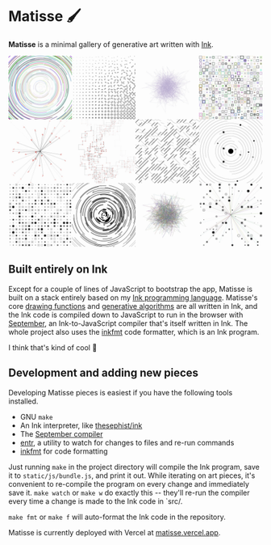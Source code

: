 # Matisse 🖌

**Matisse** is a minimal gallery of generative art written with [Ink](https://github.com/thesephist/ink).

![A collection of art generated by Matisse](static/img/matisse.jpg)

## Built entirely on Ink

Except for a couple of lines of JavaScript to bootstrap the app, Matisse is built on a stack entirely based on my [Ink programming language](https://github.com/thesephist/ink). Matisse's core [drawing functions](src/canvas.ink) and [generative algorithms](src/000.ink) are all written in Ink, and the Ink code is compiled down to JavaScript to run in the browser with [September](https://github.com/thesephist/september), an Ink-to-JavaScript compiler that's itself written in Ink. The whole project also uses the [inkfmt](https://github.com/thesephist/inkfmt) code formatter, which is an Ink program.

I think that's kind of cool 🙌

## Development and adding new pieces

Developing Matisse pieces is easiest if you have the following tools installed.

- GNU `make`
- An Ink interpreter, like [thesephist/ink](https://github.com/thesephist/ink)
- The [September compiler](https://github.com/thesephist/september)
- [entr](https://eradman.com/entrproject/), a utility to watch for changes to files and re-run commands
- [inkfmt](https://github.com/thesephist/inkfmt) for code formatting

Just running `make` in the project directory will compile the Ink program, save it to `static/js/bundle.js`, and print it out. While iterating on art pieces, it's convenient to re-compile the program on every change and immediately save it. `make watch` or `make w` do exactly this -- they'll re-run the compiler every time a change is made to the Ink code in `src/.

`make fmt` or `make f` will auto-format the Ink code in the repository.

Matisse is currently deployed with Vercel at [matisse.vercel.app](https://matisse.vercel.app).
